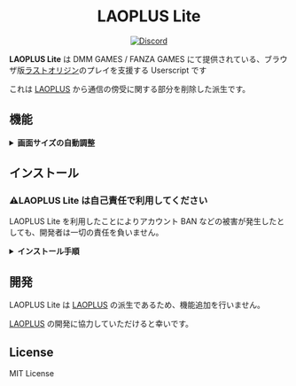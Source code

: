 <h1 align="center">LAOPLUS Lite</h1>

<p align="center">
    <!-- <a href="https://github.com/eai04191/laoplus/blob/main/LICENSE">
        <img src="https://img.shields.io/github/license/eai04191/laoplus?style=flat-square" alt="MIT License" />
    </a> -->
    <a href="https://discord.gg/EGWqTuhjrE">
        <img src="https://img.shields.io/discord/913406465312690217.svg?label=&logo=discord&logoColor=ffffff&color=5865F2&labelColor=5865F2&style=flat-square" alt="Discord" />
    </a>
</p>

**LAOPLUS Lite** は DMM GAMES / FANZA GAMES にて提供されている、ブラウザ版[ラストオリジン](https://www.last-origin.com/)のプレイを支援する Userscript です

これは [LAOPLUS](https://github.com/eai04191/laoplus) から通信の傍受に関する部分を削除した派生です。

## 機能

<details>
<summary><b>画面サイズの自動調整</b></summary>

![screenshot](https://user-images.githubusercontent.com/3516343/143431793-af3046de-d181-40ec-9293-aa8f7bbaedfe.png)

ゲームページを開くとウィンドウいっぱいにゲーム画面が広がるようになります。また、ゲームの解像度を更新するため、拡縮しても文字やキャラが潰れることがありません。

PWA としてインストールするとより便利に使えます

<details>
<summary>Microsoft Edge で PWA としてインストールする方法</summary>

1. ![2021-11-25_20-33-59_msedge](https://user-images.githubusercontent.com/3516343/143441480-1fbecedc-15c7-464a-9c9b-f26b3a83ae75.png)
2. ![2021-11-25_20-34-08_msedge](https://user-images.githubusercontent.com/3516343/143441487-360e2d9e-343b-424d-a3be-00d9223dda5e.png)
3. ![2021-11-25_20-34-17_msedge](https://user-images.githubusercontent.com/3516343/143441518-b2efd571-26e3-454f-a762-d5da9de9e199.png)

---

</details>

---

</details>

## インストール

### ⚠️LAOPLUS Lite は自己責任で利用してください

LAOPLUS Lite を利用したことによりアカウント BAN などの被害が発生したとしても、開発者は一切の責任を負いません。

<details>
<summary><b>インストール手順</b></summary>

1. ブラウザに好きな UserScript マネージャーを導入する
    - 開発の際は Microsoft Edge に入れた [Violentmonkey](https://violentmonkey.github.io/) で動作確認を行っているため、この組み合わせを推奨します
2. [laoplus-lite.user.js](https://github.com/eai04191/laoplus/raw/lite/dist/laoplus-lite.user.js) を開く
3. インストールする
4. ゲームのページを開くと反映されているはずです

---

</details>

## 開発

LAOPLUS Lite は [LAOPLUS](https://github.com/eai04191/laoplus) の派生であるため、機能追加を行いません。

[LAOPLUS](https://github.com/eai04191/laoplus) の開発に協力していただけると幸いです。

## License

MIT License
